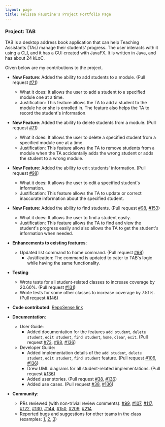 ```yaml
---
layout: page
title: Felissa Faustine's Project Portfolio Page
---
```


### Project: TAB

TAB is a desktop address book application that can help Teaching Assistants (TAs) manage their students' progress. The user interacts with it using a CLI, and it has a GUI created with JavaFX. It is written in Java, and has about 24 kLoC.

Given below are my contributions to the project.

* **New Feature**: Added the ability to add students to a module. (Pull request [\#71](https://github.com/AY2122S1-CS2103-F09-1/tp/pull/71))
    * What it does: It allows the user to add a student to a specified module one at a time.
    * Justification: This feature allows the TA to add a student to the module he or she is enrolled in. The feature also helps the TA to record the student's information.

  
* **New Feature**: Added the ability to delete students from a module. (Pull request [\#71](https://github.com/AY2122S1-CS2103-F09-1/tp/pull/71))
    * What it does: It allows the user to delete a specified student from a specified module one at a time.
    * Justification: This feature allows the TA to remove students from a module when the TA accidentally adds the wrong student or adds the student to a wrong module.


* **New Feature**: Added the ability to edit students' information. (Pull request [\#98](https://github.com/AY2122S1-CS2103-F09-1/tp/pull/98))
    * What it does: It allows the user to edit a specified student's information.
    * Justification: This feature allows the TA to update or correct inaccurate information about the specified student.


* **New Feature**: Added the ability to find students. (Pull request [\#98](https://github.com/AY2122S1-CS2103-F09-1/tp/pull/98), [\#153](https://github.com/AY2122S1-CS2103-F09-1/tp/pull/153))
    * What it does: It allows the user to find a student easily.
    * Justification: This feature allows the TA to find and view the student's progress easily and also allows the TA to get the student's information when needed.
    

* **Enhancements to existing features**:
  * Updated list command to home command. (Pull request [\#98](https://github.com/AY2122S1-CS2103-F09-1/tp/pull/98))
    * Justification: The command is updated to cater to TAB's logic while having the same functionality.


* **Testing**:
  * Wrote tests for all student-related classes to increase coverage by 20.60%. (Pull request [\#131](https://github.com/AY2122S1-CS2103-F09-1/tp/pull/131))
  * Wrote tests for some other classes to increase coverage by 7.51%. (Pull request [\#146](https://github.com/AY2122S1-CS2103-F09-1/tp/pull/146))


* **Code contributed**: [RepoSense link](https://nus-cs2103-ay2122s1.github.io/tp-dashboard/?search=&sort=groupTitle&sortWithin=title&timeframe=commit&mergegroup=&groupSelect=groupByRepos&breakdown=true&checkedFileTypes=docs~functional-code~test-code~other&since=2021-09-17&tabOpen=true&tabType=authorship&zFR=false&tabAuthor=felissaf&tabRepo=AY2122S1-CS2103-F09-1%2Ftp%5Bmaster%5D&authorshipIsMergeGroup=false&authorshipFileTypes=docs~functional-code~test-code&authorshipIsBinaryFileTypeChecked=false)


* **Documentation**:
    * User Guide:
        * Added documentation for the features `add student`, `delete student`, `edit student`, `find student`, `home`, `clear`, `exit`. (Pull request [\#73](https://github.com/AY2122S1-CS2103-F09-1/tp/pull/73), [#98](https://github.com/AY2122S1-CS2103-F09-1/tp/pull/98), [\#136](https://github.com/AY2122S1-CS2103-F09-1/tp/pull/136))
    * Developer Guide:
        * Added implementation details of the `add student`, `delete student`, `edit student`, `find student` feature. (Pull request [\#106](https://github.com/AY2122S1-CS2103-F09-1/tp/pull/106), [#136](https://github.com/AY2122S1-CS2103-F09-1/tp/pull/136))
        * Drew UML diagrams for all student-related implementations. (Pull request [\#136](https://github.com/AY2122S1-CS2103-F09-1/tp/pull/136))
        * Added user stories. (Pull request [\#38](https://github.com/AY2122S1-CS2103-F09-1/tp/pull/38), [\#136](https://github.com/AY2122S1-CS2103-F09-1/tp/pull/136))
        * Added use cases. (Pull request [\#38](https://github.com/AY2122S1-CS2103-F09-1/tp/pull/38), [\#136](https://github.com/AY2122S1-CS2103-F09-1/tp/pull/136))


* **Community**:
    * PRs reviewed (with non-trivial review comments): [\#99](https://github.com/AY2122S1-CS2103-F09-1/tp/pull/99), [\#107](https://github.com/AY2122S1-CS2103-F09-1/tp/pull/107), [\#117](https://github.com/AY2122S1-CS2103-F09-1/tp/pull/117), [\#122](https://github.com/AY2122S1-CS2103-F09-1/tp/pull/122), [\#130](https://github.com/AY2122S1-CS2103-F09-1/tp/pull/130), [\#144](https://github.com/AY2122S1-CS2103-F09-1/tp/pull/144), [\#150](https://github.com/AY2122S1-CS2103-F09-1/tp/pull/150), [\#209](https://github.com/AY2122S1-CS2103-F09-1/tp/pull/209), [\#214](https://github.com/AY2122S1-CS2103-F09-1/tp/pull/214)
    * Reported bugs and suggestions for other teams in the class (examples: [1](https://github.com/felissaf/ped/issues/3), [2](https://github.com/felissaf/ped/issues/8), [3](https://github.com/felissaf/ped/issues/14))

